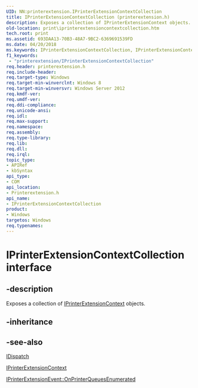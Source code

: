 ```yaml
---
UID: NN:printerextension.IPrinterExtensionContextCollection
title: IPrinterExtensionContextCollection (printerextension.h)
description: Exposes a collection of IPrinterExtensionContext objects.
old-location: print\iprinterextensioncontextcollection.htm
tech.root: print
ms.assetid: 693DAA13-70B3-48A7-9BC2-6369691539FD
ms.date: 04/20/2018
ms.keywords: IPrinterExtensionContextCollection, IPrinterExtensionContextCollection interface [Print Devices], IPrinterExtensionContextCollection interface [Print Devices],described, print.iprinterextensioncontextcollection, printerextension/IPrinterExtensionContextCollection
f1_keywords:
 - "printerextension/IPrinterExtensionContextCollection"
req.header: printerextension.h
req.include-header: 
req.target-type: Windows
req.target-min-winverclnt: Windows 8
req.target-min-winversvr: Windows Server 2012
req.kmdf-ver: 
req.umdf-ver: 
req.ddi-compliance: 
req.unicode-ansi: 
req.idl: 
req.max-support: 
req.namespace: 
req.assembly: 
req.type-library: 
req.lib: 
req.dll: 
req.irql: 
topic_type:
- APIRef
- kbSyntax
api_type:
- COM
api_location:
- Printerextension.h
api_name:
- IPrinterExtensionContextCollection
product:
- Windows
targetos: Windows
req.typenames: 
---
```


# IPrinterExtensionContextCollection interface

## -description

Exposes a collection of [IPrinterExtensionContext](https://docs.microsoft.com/windows-hardware/drivers/ddi/printerextension/nn-printerextension-iprinterextensioncontext) objects.

## -inheritance

## -see-also

[IDispatch](https://docs.microsoft.com/previous-versions/windows/desktop/api/oaidl/nn-oaidl-idispatch) 

[IPrinterExtensionContext](https://docs.microsoft.com/windows-hardware/drivers/ddi/printerextension/nn-printerextension-iprinterextensioncontext) 

[IPrinterExtensionEvent::OnPrinterQueuesEnumerated](https://docs.microsoft.com/windows-hardware/drivers/ddi/printerextension/nf-printerextension-iprinterextensionevent-onprinterqueuesenumerated)
